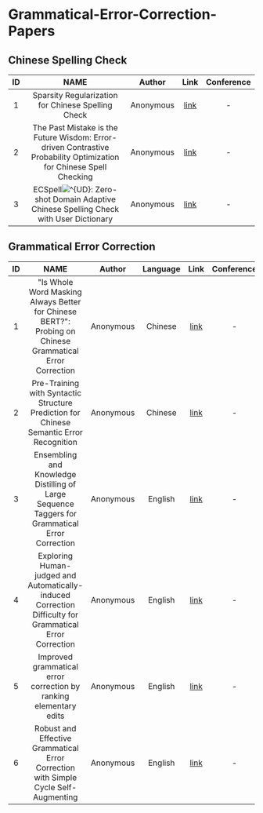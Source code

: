# Grammatical-Error-Correction-Papers

## Chinese Spelling Check
|ID|NAME|Author|Link|Conference|
|:---:|:---:|:---:|:---:|:---:|
| 1 | Sparsity Regularization for Chinese Spelling Check | Anonymous | [link](https://openreview.net/forum?id=lMQ2TTkQo51) | - |
| 2 | The Past Mistake is the Future Wisdom: Error-driven Contrastive Probability Optimization for Chinese Spell Checking  | Anonymous | [link](https://openreview.net/forum?id=DW8WNS97jP5) | - |
| 3 | ECSpell<img src="https://latex.codecogs.com/svg.image?^{UD}" title="^{UD}" />: Zero-shot Domain Adaptive Chinese Spelling Check with User Dictionary | Anonymous | [link](https://openreview.net/forum?id=ihDJ14bJXJO) | - |

## Grammatical Error Correction
|ID|NAME|Author|Language|Link|Conference|
|:---:|:---:|:---:|:---:|:---:|:---:|
| 1 | "Is Whole Word Masking Always Better for Chinese BERT?": Probing on Chinese Grammatical Error Correction | Anonymous | Chinese | [link](https://openreview.net/forum?id=rZV05s_kWMN) | - |
| 2 | Pre-Training with Syntactic Structure Prediction for Chinese Semantic Error Recognition | Anonymous | Chinese | [link](https://openreview.net/forum?id=Qm_Z1UNDPN_) | - |
| 3 | Ensembling and Knowledge Distilling of Large Sequence Taggers for Grammatical Error Correction | Anonymous | English | [link](https://openreview.net/forum?id=MxkLIlvZU6E) | - |
| 4 | Exploring Human-judged and Automatically-induced Correction Difficulty for Grammatical Error Correction | Anonymous | English | [link](https://openreview.net/forum?id=jO0vmMUrlMB) | - |
| 5 | Improved grammatical error correction by ranking elementary edits | Anonymous | English | [link](https://openreview.net/forum?id=bg470UXkLqF) | - |
| 6 | Robust and Effective Grammatical Error Correction with Simple Cycle Self-Augmenting | Anonymous | English | [link](https://openreview.net/forum?id=GHB9zPiVfOk) | - |
